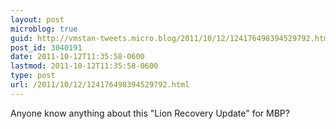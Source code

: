 ```yaml
---
layout: post
microblog: true
guid: http://vmstan-tweets.micro.blog/2011/10/12/124176498394529792.html
post_id: 3040191
date: 2011-10-12T11:35:58-0600
lastmod: 2011-10-12T11:35:58-0600
type: post
url: /2011/10/12/124176498394529792.html
---
```

Anyone know anything about this "Lion Recovery Update" for MBP?
